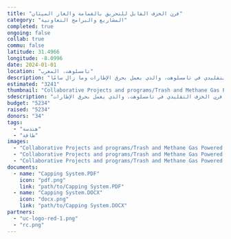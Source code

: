 ```yaml
---
title: "فرن الخزف القابل للتحريق بالقمامة والغاز الميثان"
category: "المشاريع والبرامج التعاونية"
completed: true
ongoing: false
collab: true
commu: false
latitude: 31.4966
longitude: -8.0996
date: 2024-01-01
location: "تامسلوهت، المغرب"
description: "خلال العام الأكاديمي 2017-2018، أنشأت المجتمعات المتماسكة مشروع تخرج لطلاب الهندسة الميكانيكية. كان الفريق مؤلفًا أيضًا من طالبي هندسة البيئة واحدة، وأستاذ في الهندسة البيئية، ومدرس في الخزف الذين عملوا سويًا لإيجاد أفضل حلا ممكنًا لمعالجة فرن الخزف التقليدي في تامسلوهت، والذي يعمل بحرق الإطارات وما زال سامًا."
estimated: "3241"
thumbnail: "Collaborative Projects and programs/Trash and Methane Gas Powered Pottery Kiln/somekindameeting.jpg"
sdescription: "معالجة فرن الخزف التقليدي في تامسلوهت، والذي يعمل بحرق الإطارات."
budget: "5234"
raised: "5234"
donors: "34"
tags:
  - "هندسة"
  - "طاقة"
images:
  - "Collaborative Projects and programs/Trash and Methane Gas Powered Pottery Kiln/somekindameeting.jpg"
  - "Collaborative Projects and programs/Trash and Methane Gas Powered Pottery Kiln/pic1.jpeg"
  - "Collaborative Projects and programs/Trash and Methane Gas Powered Pottery Kiln/pic2.jpeg"
documents:
  - name: "Capping System.PDF"
    icon: "pdf.png"
    link: "path/to/Capping System.PDF"
  - name: "Capping System.DOCX"
    icon: "docx.png"
    link: "path/to/Capping System.DOCX"
partners:
  - "uc-logo-red-1.png"
  - "rc.png"
---
```

